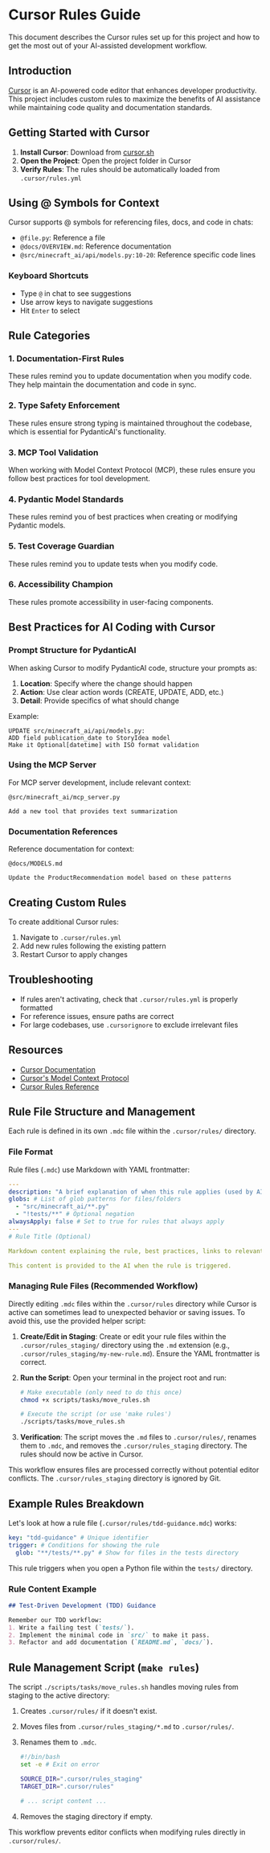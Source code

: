 # Cursor Rules Guide

This document describes the Cursor rules set up for this project and how to get the most out of your AI-assisted development workflow.

## Introduction

[Cursor](https://cursor.sh/) is an AI-powered code editor that enhances developer productivity. This project includes custom rules to maximize the benefits of AI assistance while maintaining code quality and documentation standards.

## Getting Started with Cursor

1. **Install Cursor**: Download from [cursor.sh](https://cursor.sh/)
2. **Open the Project**: Open the project folder in Cursor
3. **Verify Rules**: The rules should be automatically loaded from `.cursor/rules.yml`

## Using @ Symbols for Context

Cursor supports @ symbols for referencing files, docs, and code in chats:

- `@file.py`: Reference a file
- `@docs/OVERVIEW.md`: Reference documentation
- `@src/minecraft_ai/api/models.py:10-20`: Reference specific code lines

### Keyboard Shortcuts

- Type `@` in chat to see suggestions
- Use arrow keys to navigate suggestions
- Hit `Enter` to select

## Rule Categories

### 1. Documentation-First Rules

These rules remind you to update documentation when you modify code. They help maintain the documentation and code in sync.

### 2. Type Safety Enforcement

These rules ensure strong typing is maintained throughout the codebase, which is essential for PydanticAI's functionality.

### 3. MCP Tool Validation

When working with Model Context Protocol (MCP), these rules ensure you follow best practices for tool development.

### 4. Pydantic Model Standards

These rules remind you of best practices when creating or modifying Pydantic models.

### 5. Test Coverage Guardian

These rules remind you to update tests when you modify code.

### 6. Accessibility Champion

These rules promote accessibility in user-facing components.

## Best Practices for AI Coding with Cursor

### Prompt Structure for PydanticAI

When asking Cursor to modify PydanticAI code, structure your prompts as:

1. **Location**: Specify where the change should happen
2. **Action**: Use clear action words (CREATE, UPDATE, ADD, etc.)
3. **Detail**: Provide specifics of what should change

Example:

```text
UPDATE src/minecraft_ai/api/models.py:
ADD field publication_date to StoryIdea model
Make it Optional[datetime] with ISO format validation
```

### Using the MCP Server

For MCP server development, include relevant context:

```text
@src/minecraft_ai/mcp_server.py

Add a new tool that provides text summarization
```

### Documentation References

Reference documentation for context:

```text
@docs/MODELS.md

Update the ProductRecommendation model based on these patterns
```

## Creating Custom Rules

To create additional Cursor rules:

1. Navigate to `.cursor/rules.yml`
2. Add new rules following the existing pattern
3. Restart Cursor to apply changes

## Troubleshooting

- If rules aren't activating, check that `.cursor/rules.yml` is properly formatted
- For reference issues, ensure paths are correct
- For large codebases, use `.cursorignore` to exclude irrelevant files

## Resources

- [Cursor Documentation](https://docs.cursor.com/)
- [Cursor's Model Context Protocol](https://docs.cursor.com/context/model-context-protocol)
- [Cursor Rules Reference](https://docs.cursor.com/context/rules-for-ai)

## Rule File Structure and Management

Each rule is defined in its own `.mdc` file within the `.cursor/rules/` directory.

### File Format

Rule files (`.mdc`) use Markdown with YAML frontmatter:

```yaml
---
description: "A brief explanation of when this rule applies (used by AI)"
globs: # List of glob patterns for files/folders
  - "src/minecraft_ai/**.py"
  - "!tests/**" # Optional negation
alwaysApply: false # Set to true for rules that always apply
---
# Rule Title (Optional)

Markdown content explaining the rule, best practices, links to relevant docs (@docs/...), etc.

This content is provided to the AI when the rule is triggered.
```

### Managing Rule Files (Recommended Workflow)

Directly editing `.mdc` files within the `.cursor/rules` directory while Cursor is active can sometimes lead to unexpected behavior or saving issues. To avoid this, use the provided helper script:

1. **Create/Edit in Staging**: Create or edit your rule files within the `.cursor/rules_staging/` directory using the `.md` extension (e.g., `.cursor/rules_staging/my-new-rule.md`). Ensure the YAML frontmatter is correct.
2. **Run the Script**: Open your terminal in the project root and run:

   ```bash
   # Make executable (only need to do this once)
   chmod +x scripts/tasks/move_rules.sh

   # Execute the script (or use 'make rules')
   ./scripts/tasks/move_rules.sh
   ```

3. **Verification**: The script moves the `.md` files to `.cursor/rules/`, renames them to `.mdc`, and removes the `.cursor/rules_staging` directory. The rules should now be active in Cursor.

This workflow ensures files are processed correctly without potential editor conflicts. The `.cursor/rules_staging` directory is ignored by Git.

## Example Rules Breakdown

Let's look at how a rule file (`.cursor/rules/tdd-guidance.mdc`) works:

```yaml
key: "tdd-guidance" # Unique identifier
trigger: # Conditions for showing the rule
  glob: "**/tests/**.py" # Show for files in the tests directory
```

This rule triggers when you open a Python file within the `tests/` directory.

### Rule Content Example

```markdown
## Test-Driven Development (TDD) Guidance

Remember our TDD workflow:
1. Write a failing test (`tests/`).
2. Implement the minimal code in `src/` to make it pass.
3. Refactor and add documentation (`README.md`, `docs/`).
```

## Rule Management Script (`make rules`)

The script `./scripts/tasks/move_rules.sh` handles moving rules from staging to the active directory:

1. Creates `.cursor/rules/` if it doesn't exist.
2. Moves files from `.cursor/rules_staging/*.md` to `.cursor/rules/`.
3. Renames them to `.mdc`.

   ```bash
   #!/bin/bash
   set -e # Exit on error

   SOURCE_DIR=".cursor/rules_staging"
   TARGET_DIR=".cursor/rules"

   # ... script content ...
   ```

4. Removes the staging directory if empty.

This workflow prevents editor conflicts when modifying rules directly in `.cursor/rules/`.
